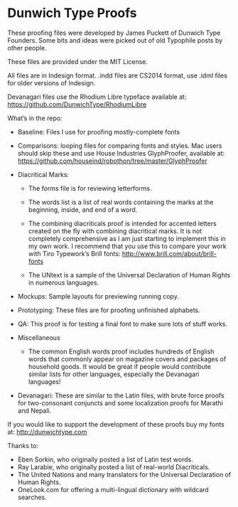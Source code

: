 # Dunwich Type Proofs

These proofing files were developed by James Puckett of Dunwich Type Founders. Some bits and ideas were picked out of old Typophile posts by other people.

These files are provided under the MIT License.

All files are in Indesign format. .indd files are CS2014 format, use .idml files for older versions of Indesign. 

Devanagari files use the Rhodium Libre typeface available at: https://github.com/DunwichType/RhodiumLibre

What’s in the repo:
* Baseline: Files I use for proofing mostly-complete fonts

* Comparisons: looping files for comparing fonts and styles. Mac users should skip these and use House Industries GlyphProofer, available at: https://github.com/houseind/robothon/tree/master/GlyphProofer

* Diacritical Marks: 

	- The forms file is for reviewing letterforms.
 
	- The words list is a list of real words containing the marks at the beginning, inside, and end of a word. 

	- The combining diacriticals proof is intended for accented letters created on the fly with combining diacritical marks. It is not completely comprehensive as I am just starting to implement this in my own work. I recommend that you use this to compare your work with Tiro Typework’s Brill fonts: http://www.brill.com/about/brill-fonts

	- The UNtext is a sample of the Universal Declaration of Human Rights in numerous languages.

* Mockups: Sample layouts for previewing running copy.

* Prototyping: These files are for proofing unfinished alphabets.

* QA: This proof is for testing a final font to make sure lots of stuff works.

* Miscellaneous

	- The common English words proof includes hundreds of English words that commonly appear on magazine covers and packages of household goods. It would be great if people would contribute similar lists for other languages, especially the Devanagari languages!

* Devanagari: These are similar to the Latin files, with brute force proofs for two-consonant conjuncts and some localization proofs for Marathi and Nepali.

If you would like to support the development of these proofs buy my fonts at: http://dunwichtype.com

Thanks to:

* Eben Sorkin, who originally posted a list of Latin test words.
* Ray Larabie, who originally posted a list of real-world Diacriticals.
* The United Nations and many translators for the Universal Declaration of Human Rights.
* OneLook.com for offering a multi-lingual dictionary with wildcard searches.